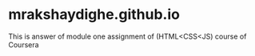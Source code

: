 # mrakshaydighe.github.io

This is answer of module one assignment of (HTML<CSS<JS) course of Coursera 

